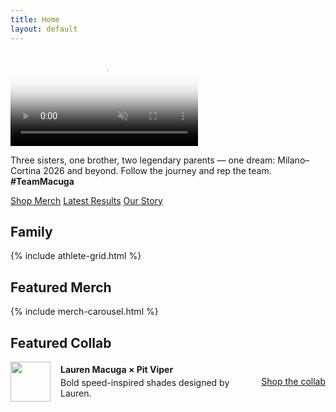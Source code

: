 ```yaml
---
title: Home
layout: default
---
```

<!-- ================= Hero: full-bleed video with overlay ================= -->
<div class="full-bleed hero-video">
  <video autoplay muted loop playsinline
         poster="{{ '/assets/img/hero/poster.jpg' | relative_url }}">
    <source src="{{ '/assets/video/hero.mp4' | relative_url }}" type="video/mp4">
  </video>

  <!-- Overlay (tagline + buttons) -->
  <div class="hero-overlay">
    <div class="hero-content">
      <div class="hero-box">
        <p class="tagline">
          Three sisters, one brother, two legendary parents — one dream: Milano–Cortina 2026 and beyond.
          Follow the journey and rep the team. <strong>#TeamMacuga</strong>
        </p>
        <div class="hero-actions">
          <a class="btn primary" href="{{ '/shop/' | relative_url }}">Shop Merch</a>
          <a class="btn"          href="{{ '/updates/#results' | relative_url }}">Latest Results</a>
          <a class="btn"          href="{{ '/story/' | relative_url }}">Our Story</a>
        </div>
      </div>
    </div>
  </div>
</div>
<!-- ===================================================================== -->


<section class="container">
  <h2 class="section-title">Family</h2>
  {% include athlete-grid.html %}
</section>


<div class="section-gap"></div>  <!-- ← added spacer -->

<section class="container">
  <h2 class="section-title">Featured Merch</h2>
  {% include merch-carousel.html %}
</section>

<div class="section-gap"></div>  <!-- ← added spacer -->

<section class="container">
  <h2 class="section-title">Featured Collab</h2>
  <div class="card" style="display:flex;gap:16px;align-items:center">
    <img src="{{ '/assets/img/logo-mark-color.png' | relative_url }}" alt="" style="width:64px;height:64px">
    <div style="flex:1">
      <strong>Lauren Macuga × Pit Viper</strong>
      <p class="muted" style="margin:4px 0 0">Bold speed-inspired shades designed by Lauren.</p>
    </div>
    <a class="btn primary" href="#">Shop the collab</a>
  </div>
</section>

<div class="section-gap"></div>  <!-- ← added spacer -->

